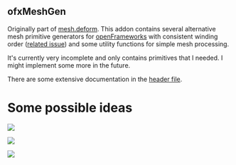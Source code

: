 ofxMeshGen
----------

Originally part of [mesh.deform][deform]. This addon contains several
alternative mesh primitive generators for [openFrameworks][of] with consistent
winding order ([related issue][issue]) and some utility functions for simple
mesh processing.

It's currently very incomplete and only contains primitives that I needed. I
might implement some more in the future.

There are some extensive documentation in the [header file][header].

Some possible ideas
===================

![](https://krasjet.com/imgs/meshGen/1.gif)

![](https://krasjet.com/imgs/meshGen/2.png)

![](https://krasjet.com/imgs/meshGen/3.png)

[deform]: https://krasjet.com/eidos/mesh.deform/
[of]: https://openframeworks.cc/
[issue]: https://github.com/openframeworks/openFrameworks/issues/2676
[header]: ./src/ofxMeshGen.h
